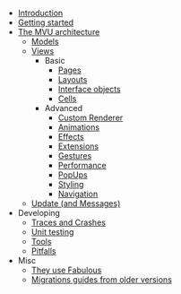 * [Introduction](introduction.md)
* [Getting started](getting-started.md)
* [The MVU architecture](mvu.md)
    * [Models](models.md)
    * [Views](views.md)
        * Basic
            * [Pages](views-pages.md)
            * [Layouts](views-layouts.md)
            * [Interface objects](views-interface-objects.md)
            * [Cells](views-cells.md) 
        * Advanced
            * [Custom Renderer](custom-renderer.md)
            * [Animations](views-animations.md)
            * [Effects](views-effects.md)
            * [Extensions](views-extending.md)
            * [Gestures](views-gestures.md)
            * [Performance](views-performance.md)
            * [PopUps](views-popups.md)
            * [Styling](views-styling.md)
            * [Navigation](pages-navigation.md)
    * [Update (and Messages)](update.md)
* Developing
    * [Traces and Crashes](logging.md)
    * [Unit testing](testing.md)
    * [Tools](tools.md)
    * [Pitfalls](pitfalls.md)
* Misc
    * [They use Fabulous](they-use-fabulous.md)
    * [Migrations guides from older versions](migration-guides.md)
